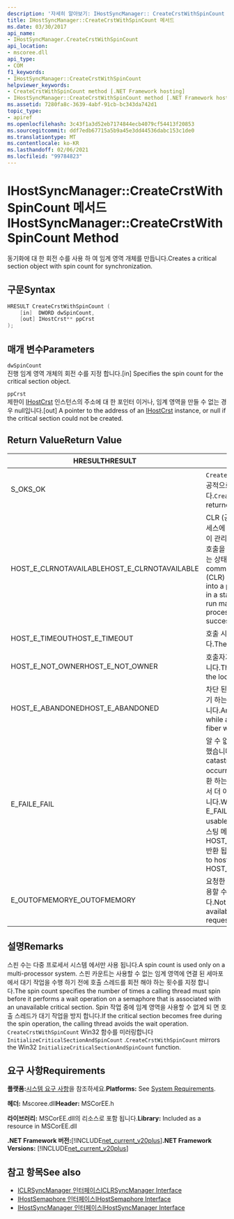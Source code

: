 ```yaml
---
description: '자세히 알아보기: IHostSyncManager:: CreateCrstWithSpinCount 메서드'
title: IHostSyncManager::CreateCrstWithSpinCount 메서드
ms.date: 03/30/2017
api_name:
- IHostSyncManager.CreateCrstWithSpinCount
api_location:
- mscoree.dll
api_type:
- COM
f1_keywords:
- IHostSyncManager::CreateCrstWithSpinCount
helpviewer_keywords:
- CreateCrstWithSpinCount method [.NET Framework hosting]
- IHostSyncManager::CreateCrstWithSpinCount method [.NET Framework hosting]
ms.assetid: 7280fa8c-3639-4abf-91cb-bc343da742d1
topic_type:
- apiref
ms.openlocfilehash: 3c43f1a3d52eb7174844ecb4079cf54413f20853
ms.sourcegitcommit: ddf7edb67715a5b9a45e3dd44536dabc153c1de0
ms.translationtype: MT
ms.contentlocale: ko-KR
ms.lasthandoff: 02/06/2021
ms.locfileid: "99784823"
---
```

# <a name="ihostsyncmanagercreatecrstwithspincount-method"></a><span data-ttu-id="fb975-103">IHostSyncManager::CreateCrstWithSpinCount 메서드</span><span class="sxs-lookup"><span data-stu-id="fb975-103">IHostSyncManager::CreateCrstWithSpinCount Method</span></span>

<span data-ttu-id="fb975-104">동기화에 대 한 회전 수를 사용 하 여 임계 영역 개체를 만듭니다.</span><span class="sxs-lookup"><span data-stu-id="fb975-104">Creates a critical section object with spin count for synchronization.</span></span>  
  
## <a name="syntax"></a><span data-ttu-id="fb975-105">구문</span><span class="sxs-lookup"><span data-stu-id="fb975-105">Syntax</span></span>  
  
```cpp  
HRESULT CreateCrstWithSpinCount (  
    [in]  DWORD dwSpinCount,  
    [out] IHostCrst** ppCrst  
);  
```  
  
## <a name="parameters"></a><span data-ttu-id="fb975-106">매개 변수</span><span class="sxs-lookup"><span data-stu-id="fb975-106">Parameters</span></span>  

 `dwSpinCount`  
 <span data-ttu-id="fb975-107">진행 임계 영역 개체의 회전 수를 지정 합니다.</span><span class="sxs-lookup"><span data-stu-id="fb975-107">[in] Specifies the spin count for the critical section object.</span></span>  
  
 `ppCrst`  
 <span data-ttu-id="fb975-108">제한이 [IHostCrst](ihostcrst-interface.md) 인스턴스의 주소에 대 한 포인터 이거나, 임계 영역을 만들 수 없는 경우 null입니다.</span><span class="sxs-lookup"><span data-stu-id="fb975-108">[out] A pointer to the address of an [IHostCrst](ihostcrst-interface.md) instance, or null if the critical section could not be created.</span></span>  
  
## <a name="return-value"></a><span data-ttu-id="fb975-109">Return Value</span><span class="sxs-lookup"><span data-stu-id="fb975-109">Return Value</span></span>  
  
|<span data-ttu-id="fb975-110">HRESULT</span><span class="sxs-lookup"><span data-stu-id="fb975-110">HRESULT</span></span>|<span data-ttu-id="fb975-111">설명</span><span class="sxs-lookup"><span data-stu-id="fb975-111">Description</span></span>|  
|-------------|-----------------|  
|<span data-ttu-id="fb975-112">S_OK</span><span class="sxs-lookup"><span data-stu-id="fb975-112">S_OK</span></span>|<span data-ttu-id="fb975-113">`CreateCrstWithSpinCount` 성공적으로 반환 되었습니다.</span><span class="sxs-lookup"><span data-stu-id="fb975-113">`CreateCrstWithSpinCount` returned successfully.</span></span>|  
|<span data-ttu-id="fb975-114">HOST_E_CLRNOTAVAILABLE</span><span class="sxs-lookup"><span data-stu-id="fb975-114">HOST_E_CLRNOTAVAILABLE</span></span>|<span data-ttu-id="fb975-115">CLR (공용 언어 런타임)이 프로세스에 로드 되지 않았거나 CLR이 관리 코드를 실행할 수 없거나 호출을 성공적으로 처리할 수 없는 상태에 있습니다.</span><span class="sxs-lookup"><span data-stu-id="fb975-115">The common language runtime (CLR) has not been loaded into a process, or the CLR is in a state in which it cannot run managed code or process the call successfully.</span></span>|  
|<span data-ttu-id="fb975-116">HOST_E_TIMEOUT</span><span class="sxs-lookup"><span data-stu-id="fb975-116">HOST_E_TIMEOUT</span></span>|<span data-ttu-id="fb975-117">호출 시간이 초과 되었습니다.</span><span class="sxs-lookup"><span data-stu-id="fb975-117">The call timed out.</span></span>|  
|<span data-ttu-id="fb975-118">HOST_E_NOT_OWNER</span><span class="sxs-lookup"><span data-stu-id="fb975-118">HOST_E_NOT_OWNER</span></span>|<span data-ttu-id="fb975-119">호출자가 잠금을 소유 하지 않습니다.</span><span class="sxs-lookup"><span data-stu-id="fb975-119">The caller does not own the lock.</span></span>|  
|<span data-ttu-id="fb975-120">HOST_E_ABANDONED</span><span class="sxs-lookup"><span data-stu-id="fb975-120">HOST_E_ABANDONED</span></span>|<span data-ttu-id="fb975-121">차단 된 스레드나 파이버에서 대기 하는 동안 이벤트를 취소 했습니다.</span><span class="sxs-lookup"><span data-stu-id="fb975-121">An event was canceled while a blocked thread or fiber was waiting on it.</span></span>|  
|<span data-ttu-id="fb975-122">E_FAIL</span><span class="sxs-lookup"><span data-stu-id="fb975-122">E_FAIL</span></span>|<span data-ttu-id="fb975-123">알 수 없는 치명적인 오류가 발생 했습니다.</span><span class="sxs-lookup"><span data-stu-id="fb975-123">An unknown catastrophic failure occurred.</span></span> <span data-ttu-id="fb975-124">메서드가 E_FAIL 반환 하는 경우 해당 프로세스 내에서 더 이상 CLR을 사용할 수 없습니다.</span><span class="sxs-lookup"><span data-stu-id="fb975-124">When a method returns E_FAIL, the CLR is no longer usable within the process.</span></span> <span data-ttu-id="fb975-125">호스팅 메서드를 이후에 호출 하면 HOST_E_CLRNOTAVAILABLE 반환 됩니다.</span><span class="sxs-lookup"><span data-stu-id="fb975-125">Subsequent calls to hosting methods return HOST_E_CLRNOTAVAILABLE.</span></span>|  
|<span data-ttu-id="fb975-126">E_OUTOFMEMORY</span><span class="sxs-lookup"><span data-stu-id="fb975-126">E_OUTOFMEMORY</span></span>|<span data-ttu-id="fb975-127">요청한 임계 영역을 만드는 데 사용할 수 있는 메모리가 부족 합니다.</span><span class="sxs-lookup"><span data-stu-id="fb975-127">Not enough memory was available to create the requested critical section.</span></span>|  
  
## <a name="remarks"></a><span data-ttu-id="fb975-128">설명</span><span class="sxs-lookup"><span data-stu-id="fb975-128">Remarks</span></span>  

 <span data-ttu-id="fb975-129">스핀 수는 다중 프로세서 시스템 에서만 사용 됩니다.</span><span class="sxs-lookup"><span data-stu-id="fb975-129">A spin count is used only on a multi-processor system.</span></span> <span data-ttu-id="fb975-130">스핀 카운트는 사용할 수 없는 임계 영역에 연결 된 세마포에서 대기 작업을 수행 하기 전에 호출 스레드를 회전 해야 하는 횟수를 지정 합니다.</span><span class="sxs-lookup"><span data-stu-id="fb975-130">The spin count specifies the number of times a calling thread must spin before it performs a wait operation on a semaphore that is associated with an unavailable critical section.</span></span> <span data-ttu-id="fb975-131">Spin 작업 중에 임계 영역을 사용할 수 없게 되 면 호출 스레드가 대기 작업을 방지 합니다.</span><span class="sxs-lookup"><span data-stu-id="fb975-131">If the critical section becomes free during the spin operation, the calling thread avoids the wait operation.</span></span> <span data-ttu-id="fb975-132">`CreateCrstWithSpinCount` Win32 함수를 미러링합니다 `InitializeCriticalSectionAndSpinCount` .</span><span class="sxs-lookup"><span data-stu-id="fb975-132">`CreateCrstWithSpinCount` mirrors the Win32 `InitializeCriticalSectionAndSpinCount` function.</span></span>  
  
## <a name="requirements"></a><span data-ttu-id="fb975-133">요구 사항</span><span class="sxs-lookup"><span data-stu-id="fb975-133">Requirements</span></span>  

 <span data-ttu-id="fb975-134">**플랫폼:**[시스템 요구 사항](../../get-started/system-requirements.md)을 참조하세요.</span><span class="sxs-lookup"><span data-stu-id="fb975-134">**Platforms:** See [System Requirements](../../get-started/system-requirements.md).</span></span>  
  
 <span data-ttu-id="fb975-135">**헤더:** Mscoree.dll</span><span class="sxs-lookup"><span data-stu-id="fb975-135">**Header:** MSCorEE.h</span></span>  
  
 <span data-ttu-id="fb975-136">**라이브러리:** MSCorEE.dll의 리소스로 포함 됩니다.</span><span class="sxs-lookup"><span data-stu-id="fb975-136">**Library:** Included as a resource in MSCorEE.dll</span></span>  
  
 <span data-ttu-id="fb975-137">**.NET Framework 버전:**[!INCLUDE[net_current_v20plus](../../../../includes/net-current-v20plus-md.md)]</span><span class="sxs-lookup"><span data-stu-id="fb975-137">**.NET Framework Versions:** [!INCLUDE[net_current_v20plus](../../../../includes/net-current-v20plus-md.md)]</span></span>  
  
## <a name="see-also"></a><span data-ttu-id="fb975-138">참고 항목</span><span class="sxs-lookup"><span data-stu-id="fb975-138">See also</span></span>

- [<span data-ttu-id="fb975-139">ICLRSyncManager 인터페이스</span><span class="sxs-lookup"><span data-stu-id="fb975-139">ICLRSyncManager Interface</span></span>](iclrsyncmanager-interface.md)
- [<span data-ttu-id="fb975-140">IHostSemaphore 인터페이스</span><span class="sxs-lookup"><span data-stu-id="fb975-140">IHostSemaphore Interface</span></span>](ihostsemaphore-interface.md)
- [<span data-ttu-id="fb975-141">IHostSyncManager 인터페이스</span><span class="sxs-lookup"><span data-stu-id="fb975-141">IHostSyncManager Interface</span></span>](ihostsyncmanager-interface.md)
